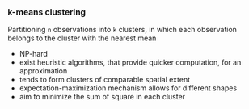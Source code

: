 ### k-means clustering
Partitioning `n` observations into `k` clusters, in which each observation belongs to the cluster with the nearest mean
- NP-hard
- exist heuristic algorithms, that provide quicker computation, for an approximation
- tends to form clusters of comparable spatial extent
- expectation-maximization mechanism allows for different shapes
- aim to minimize the sum of square in each cluster
